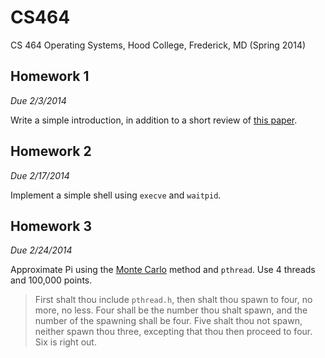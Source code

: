 # CS464

CS 464 Operating Systems, Hood College, Frederick, MD (Spring 2014)

## Homework 1

_Due 2/3/2014_

Write a simple introduction, in addition to a short review of [this paper](http://dl.acm.org/citation.cfm?id=360603).

## Homework 2

_Due 2/17/2014_

Implement a simple shell using `execve` and `waitpid`.

## Homework 3

_Due 2/24/2014_

Approximate Pi using the [Monte Carlo](http://en.wikipedia.org/wiki/Monte_Carlo_method) method and `pthread`. Use 4 threads and 100,000 points.

> First shalt thou include `pthread.h`, then shalt thou spawn to four, no more, no less. Four shall be the number thou shalt spawn, and the number of the spawning shall be four. Five shalt thou not spawn, neither spawn thou three, excepting that thou then proceed to four. Six is right out.
